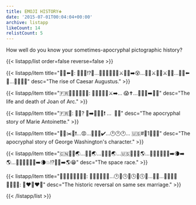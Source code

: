 ```yaml
---
title: EMOJI HISTORY➕
date: '2015-07-01T00:04:04+00:00'
archive: listapp
likeCount: 14
relistCount: 5
---
```


How well do you know your sometimes-apocryphal pictographic history?

<!--more-->

{{< listapp/list order=false reverse=false >}}

   {{< listapp/item title="👴🏼⬅️👑: ️👫👬👭⁉️🚫…👦🏼👦🏻👦🏽⚔👴🏼➡️😵…👦🏼⚔👦🏻⚔👦🏽…👦🏼⬅️️👑…️👫👬👭💯"
      desc="The rise of Caesar Augustus." >}}

   {{< listapp/item title="🇫🇷👧🏻👂🏻👼🏾: 👬👬👬👧🏻⚔➡️… 😱✝…👧🏻🔥➡️👼🏻"
      desc="The life and death of Joan of Arc." >}}

   {{< listapp/item title="🇫🇷👑: 🚫🍞? 🎂➡️👫👬👭❗️ …  👑😵"
      desc="The apocryphal story of Marie Antoinette." >}}

   {{< listapp/item title="👦🏼✂️🍒❗️…😡…👦🏼💬✔️…🕐🕐🕐… 🇺🇸#⃣1⃣👴🏼"
      desc="The apocryphal story of George Washington's character." >}}

   {{< listapp/item title="🇨🇳🚀🔄🌏…🐺🔄🌏…👦🏻🔄🌏…🇺🇸👦🏼🔄🌎…👦🏼👦🏻👦🏽➡️🌘➡️🌎…👦🏼👦🏻👦🏽➡️🌘💥⁉️🙏🏿➡️🌎😁"
      desc="The space race." >}}

   {{< listapp/item title="👩‍👩‍👧‍👦👨‍👨‍👧‍👦: 👬💥👬💥👬🚫…🕑💓🕒💗🕓💖🕔💘…🌈🎉…👩‍👩‍👧‍👦👨‍👨‍👧‍👦: 👬❤️👬❤️👬"
      desc="The historic reversal on same sex marriage." >}}

{{< /listapp/list >}}
